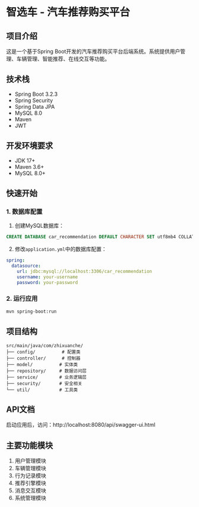 # 智选车 - 汽车推荐购买平台

## 项目介绍
这是一个基于Spring Boot开发的汽车推荐购买平台后端系统。系统提供用户管理、车辆管理、智能推荐、在线交互等功能。

## 技术栈
- Spring Boot 3.2.3
- Spring Security
- Spring Data JPA
- MySQL 8.0
- Maven
- JWT

## 开发环境要求
- JDK 17+
- Maven 3.6+
- MySQL 8.0+

## 快速开始

### 1. 数据库配置
1. 创建MySQL数据库：
```sql
CREATE DATABASE car_recommendation DEFAULT CHARACTER SET utf8mb4 COLLATE utf8mb4_unicode_ci;
```

2. 修改`application.yml`中的数据库配置：
```yaml
spring:
  datasource:
    url: jdbc:mysql://localhost:3306/car_recommendation
    username: your-username
    password: your-password
```

### 2. 运行应用
```bash
mvn spring-boot:run
```

## 项目结构
```
src/main/java/com/zhixuanche/
├── config/          # 配置类
├── controller/      # 控制器
├── model/          # 实体类
├── repository/     # 数据访问层
├── service/        # 业务逻辑层
├── security/       # 安全相关
└── util/           # 工具类
```

## API文档
启动应用后，访问：http://localhost:8080/api/swagger-ui.html

## 主要功能模块
1. 用户管理模块
2. 车辆管理模块
3. 行为记录模块
4. 推荐引擎模块
5. 消息交互模块
6. 系统管理模块 